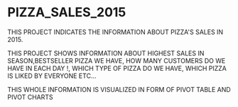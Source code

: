 # PIZZA_SALES_2015
THIS PROJECT INDICATES THE INFORMATION ABOUT PIZZA'S SALES IN 2015.

THIS PROJECT SHOWS INFORMATION ABOUT HIGHEST SALES IN SEASON,BESTSELLER PIZZA WE HAVE, HOW MANY CUSTOMERS DO WE HAVE IN EACH DAY !, WHICH TYPE OF PIZZA DO WE HAVE, WHICH PIZZA IS LIKED BY EVERYONE ETC...

THIS WHOLE INFORMATION IS VISUALIZED IN FORM OF PIVOT TABLE AND PIVOT CHARTS


